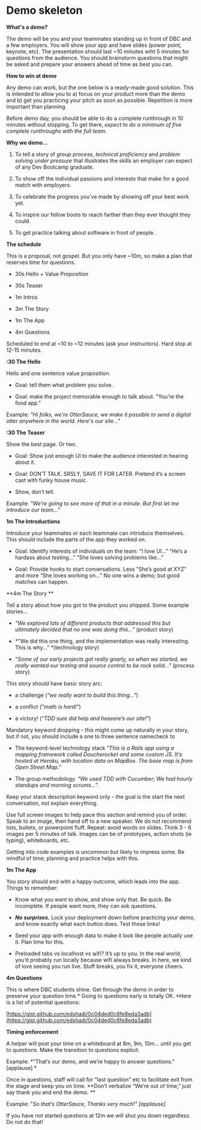 # Demo skeleton 

**What's a demo?**

The demo will be you and your teammates standing up in front of DBC and a few employers.  You will show your app and have slides (power point, keynote, etc).  The presentation should last ~10 minutes wiht 5 minutes for questions from the audience.  You should brainstorm questions that might be asked and prepare your answers ahead of time as best you can.

**How to win at demo**

Any demo can work, but the one below is a ready-made good solution. This is intended to allow you to a) focus on your product more than the demo and b) get you practicing your pitch as soon as possible. Repetition is more important than planning. 

Before demo day, you should be able to do a complete runthrough in 10 minutes without stopping. To get there, *expect to do a minimum of five complete runthroughs with the full team.*

**Why we demo...**

1. To tell a story of *group process*, *technical proficiency* and *problem solving under pressure* that illustrates the skills an employer can expect of any Dev Bootcamp graduate. 

2. To show off the individual passions and interests that make for a good match with employers. 

3. To celebrate the progress you’ve made by showing off your best work yet. 

4. To inspire our fellow boots to reach farther than they ever thought they could. 

5. To get practice talking about software in front of people. 


**The schedule**

This is a proposal, not gospel. But you only have ~10m, so make a plan that reserves time for questions. 

* 30s Hello + Value Proposition 

* 30s Teaser 

* 1m Intros 

* 3m The Story 

* 1m The App 

* 4m Questions

Scheduled to end at ~10 to ~12 minutes (ask your instructors). Hard stop at 12-15 minutes. 

**:30 The Hello**

Hello and one sentence value proposition. 

* Goal: tell them what problem you solve.

* Goal: make the project memorable enough to talk about. "You're the food app."  

Example: *"Hi folks, we're OtterSauce, we make it possible to send a digital otter anywhere in the world. Here's our site..."*

**:30 The Teaser**

Show the best page. Or two. 

* Goal: Show just enough UI to make the audience interested in hearing about it. 

* Goal: DON’T TALK. SRSLY, SAVE IT FOR LATER. Pretend it’s a screen cast with funky house music. 

* Show, don’t tell. 

Example: *"We’re going to see more of that in a minute. But first let me introduce our team…"*

**1m The Introductions**

Introduce your teammates or each teammate can introduce themselves.  This should include the parts of the app they worked on. 

* Goal: Identify interests of individuals on the team: "I love UI..." “He’s a hardass about testing...” “She loves solving problems like...”

* Goal: Provide hooks to start conversations. Less "She’s good at XYZ" and more “She loves working on...” No one wins a demo; but good matches can happen. 

**4m The Story **

Tell a story about how you got to the product you shipped. Some example stories...

* *"We explored lots of different products that addressed this but ultimately decided that no one was doing this..."* (product story)

* *"We did this one thing, and the implementation was really interesting. This is why..." *(technology story) 

* "*Some of our early projects got really gnarly, so when we started, we really wanted our testing and source control to be rock solid..."* (process story) 

This story should have basic story arc:

* a challenge (*"we really want to build this thing..."*)

* a conflict (*"math is hard!"*)  

* a victory! (*"TDD sure did help and heeeere’s our site!"*)

Mandatory keyword dropping - this might come up naturally in your story, but if not, you should include a one to three sentence namecheck to 

* The keyword-level technology stack *"This is a Rails app using a mapping framework called Doucherocket and some custom JS. It’s hosted at Heroku, with location data on MapBox. The base map is from Open Street Map."* 

* The group methodology. *"We used TDD with Cucumber; We had hourly standups and morning scrums...".*

Keep your stack description keyword only - the goal is the start the next conversation, not explain everything. 

Use full screen images to help pace this section and remind you of order. Speak to an image, then hand off to a new speaker. We do not recommend lists, bullets, or powerpoint fluff. Repeat: avoid words on slides. Think 3 - 6 images per 5 minutes of talk. Images can be of prototypes, action shots (ie typing), whiteboards, etc. 

Getting into code examples is uncommon but likely to impress some. Be mindful of time; planning and practice helps with this. 

**1m The App**

You story should end with a happy outcome, which leads into the app. Things to remember:

* Know what you want to show, and show only that. Be quick. Be incomplete. If people want more, they can ask questions. 

* **_No surprises._** Lock your deployment down before practicing your demo, and know exactly what each button does. Test those links! 

* Seed your app with enough data to make it look like people actually use it. Plan time for this.

* Preloaded tabs vs localhost vs wifi? It’s up to you. In the real world, you’d probably run locally because wifi always breaks. In here, we kind of love seeing you run live. Stuff breaks, you fix it, everyone cheers. 

**4m Questions**

This is where DBC students shine. Get through the demo in order to preserve your question time.* Going to questions early is totally OK. *Here is a list of potential questions:

[https://gist.github.com/edshadi/0c04ded0c6fe8eda3adb](https://gist.github.com/edshadi/0c04ded0c6fe8eda3adb)

**Timing enforcement**

A helper will post your time on a whiteboard at 8m, 9m, 10m... until you get to questions. Make the transition to questions explicit. 

Example: *"That’s our demo, and we’re happy to answer questions." [applause] *

Once in questions, staff will call for "last question" etc to facilitate exit from the stage and keep you on time. **Don’t verbalize “We’re out of time,” just say thank you and end the demo. **

Example: "*So that’s OtterSauce, Thanks very much!" [applause]*

If you have not started questions at 12m we will shut you down regardless. Do not do that!